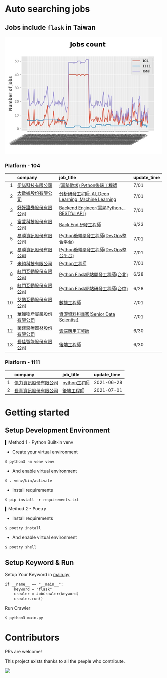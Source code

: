 # Auto searching jobs

## Jobs include `flask` in Taiwan 

 ![image](./doc/plot_img.jpg)


### Platform - 104


|    | company                                                                              | job_title                                                                                               | update_time   |
|---:|:-------------------------------------------------------------------------------------|:--------------------------------------------------------------------------------------------------------|:--------------|
|  1 | [伊諾科技有限公司](https://www.104.com.tw/company/1a2x6bkxph?jobsource=2018indexpoc)         | [(真摯徵求) Python後端工程師](https://www.104.com.tw/job/70asp?jobsource=2018indexpoc)                           | 7/01          |
|  2 | [大數據股份有限公司](https://www.104.com.tw/company/1a2x6bjjhc?jobsource=2018indexpoc)        | [分析研發工程師: AI, Deep Learning, Machine Learning](https://www.104.com.tw/job/54ffa?jobsource=2018indexpoc) | 7/01          |
|  3 | [好好證券股份有限公司](https://www.104.com.tw/company/1a2x6bjpjb?jobsource=2018indexpoc)       | [Backend Engineer(需熟Python、RESTful API )](https://www.104.com.tw/job/5572i?jobsource=2018indexpoc)      | 7/01          |
|  4 | [富萱科技股份有限公司](https://www.104.com.tw/company/1a2x6bkf9i?jobsource=jolist_b_relevance) | [Back End 研發工程師](https://www.104.com.tw/job/7ambq?jobsource=jolist_b_relevance)                         | 6/23          |
|  5 | [易勝資訊股份有限公司](https://www.104.com.tw/company/1a2x6bj8og?jobsource=2018indexpoc)       | [Python後端開發工程師(DevOps整合平台)](https://www.104.com.tw/job/7asvo?jobsource=2018indexpoc)                    | 7/01          |
|  6 | [易勝資訊股份有限公司](https://www.104.com.tw/company/1a2x6bj8og?jobsource=jolist_b_relevance) | [Python後端開發工程師(DevOps整合平台)](https://www.104.com.tw/job/7asvo?jobsource=jolist_b_relevance)              | 7/01          |
|  7 | [米約科技有限公司](https://www.104.com.tw/company/1a2x6bl97m?jobsource=2018indexpoc)         | [Python工程師](https://www.104.com.tw/job/6zey2?jobsource=2018indexpoc)                                    | 7/01          |
|  8 | [紅門互動股份有限公司](https://www.104.com.tw/company/oh4m67k?jobsource=jolist_b_relevance)    | [Python Flask網站開發工程師(台北)](https://www.104.com.tw/job/6xtfl?jobsource=jolist_b_relevance)                | 6/28          |
|  9 | [紅門互動股份有限公司](https://www.104.com.tw/company/oh4m67k?jobsource=jolist_b_relevance)    | [Python Flask網站研發工程師(台中)](https://www.104.com.tw/job/6kf9h?jobsource=jolist_b_relevance)                | 6/28          |
| 10 | [艾酷互動股份有限公司](https://www.104.com.tw/company/1a2x6bkq17?jobsource=2018indexpoc)       | [數據⼯程師](https://www.104.com.tw/job/7275w?jobsource=2018indexpoc)                                        | 7/01          |
| 11 | [華翰物產實業股份有限公司](https://www.104.com.tw/company/10xb8hsw?jobsource=2018indexpoc)       | [資深資料科學家(Senior Data Scientist)](https://www.104.com.tw/job/72vx2?jobsource=2018indexpoc)               | 7/01          |
| 12 | [萊鎂醫療器材股份有限公司](https://www.104.com.tw/company/bkgh1dc?jobsource=jolist_b_relevance)  | [雲端應用工程師](https://www.104.com.tw/job/791cq?jobsource=jolist_b_relevance)                                | 6/30          |
| 13 | [長佳智能股份有限公司](https://www.104.com.tw/company/1a2x6bkoxb?jobsource=jolist_b_relevance) | [後端工程師](https://www.104.com.tw/job/6qa54?jobsource=jolist_b_relevance)                                  | 6/30          |

### Platform - 1111


|    | company                                              | job_title                                          | update_time   |
|---:|:-----------------------------------------------------|:---------------------------------------------------|:--------------|
|  1 | [億力資訊股份有限公司](https://www.1111.com.tw/corp/54937860/) | [python工程師](https://www.1111.com.tw/job/97374762/) | 2021-06-28    |
|  2 | [長青資訊股份有限公司](https://www.1111.com.tw/corp/71694811/) | [後端工程師](https://www.1111.com.tw/job/85012186/)     | 2021-07-01    |



# Getting started
## Setup Development Environment
▍Method 1 - Python Built-in venv

- Create your virtual environment
```
$ python3 -m venv venv
```
- And enable virtual environment
```
$ . venv/bin/activate
```
- Install requirements
```
$ pip install -r requirements.txt 
```

▍Method 2 - Poetry
- Install requirements
```
$ poetry install
```
- And enable virtual environment
```
$ poetry shell
```

## Setup Keyword & Run

Setup Your Keyword in [main.py](./main.py#L88)
```
if __name__ == "__main__":
    keyword = "flask"
    crawler = JobCrawler(keyword)
    crawler.run()
```

Run Crawler
```
$ python3 main.py
```

# Contributors
PRs are welcome!

This project exists thanks to all the people who contribute.

<a href="https://github.com/hsuanchi/auto-search-flask-job/graphs/contributors">
  <img src="https://contrib.rocks/image?repo=hsuanchi/auto-search-flask-job"/>
</a>
